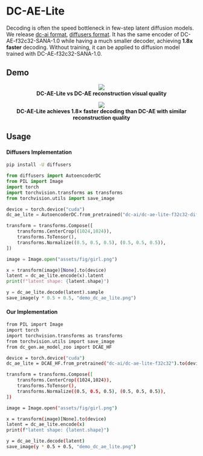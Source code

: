 # DC-AE-Lite
Decoding is often the speed bottleneck in few-step latent diffusion models. We release [dc-ai format](https://huggingface.co/dc-ai/dc-ae-lite-f32c32), [diffusers format](https://huggingface.co/dc-ai/dc-ae-lite-f32c32-diffusers). It has the same encoder of DC-AE-f32c32-SANA-1.0 while having a much smaller decoder, achieving **1.8x faster** decoding. Without training, it can be applied to diffusion model trained with DC-AE-f32c32-SANA-1.0.

## Demo
<p align="center">
  <img src="https://huggingface.co/strangerTHU/dc-ae-lite-figures/resolve/main/combined.gif"><br>
  <b> DC-AE-Lite vs DC-AE reconstruction visual quality </b>
</p>

<p align="center">
  <img src="https://huggingface.co/strangerTHU/dc-ae-lite-figures/resolve/main/dc-ae-lite.jpg"><br>
  <b> DC-AE-Lite achieves 1.8× faster decoding than DC-AE with similar reconstruction quality </b>
</p>

## Usage
#### Diffusers Implementation

```bash
pip install -U diffusers
```

```python
from diffusers import AutoencoderDC
from PIL import Image
import torch
import torchvision.transforms as transforms
from torchvision.utils import save_image

device = torch.device("cuda")
dc_ae_lite = AutoencoderDC.from_pretrained("dc-ai/dc-ae-lite-f32c32-diffusers").to(device).eval()

transform = transforms.Compose([
    transforms.CenterCrop((1024,1024)),
    transforms.ToTensor(),
    transforms.Normalize((0.5, 0.5, 0.5), (0.5, 0.5, 0.5)),
])

image = Image.open("assets/fig/girl.png")

x = transform(image)[None].to(device)
latent = dc_ae_lite.encode(x).latent
print(f"latent shape: {latent.shape}")

y = dc_ae_lite.decode(latent).sample
save_image(y * 0.5 + 0.5, "demo_dc_ae_lite.png")
```
#### Our Implementation
```bash
from PIL import Image
import torch
import torchvision.transforms as transforms
from torchvision.utils import save_image
from dc_gen.ae_model_zoo import DCAE_HF

device = torch.device("cuda")
dc_ae_lite = DCAE_HF.from_pretrained("dc-ai/dc-ae-lite-f32c32").to(device).eval()

transform = transforms.Compose([
    transforms.CenterCrop((1024,1024)),
    transforms.ToTensor(),
    transforms.Normalize((0.5, 0.5, 0.5), (0.5, 0.5, 0.5)),
])

image = Image.open("assets/fig/girl.png")

x = transform(image)[None].to(device)
latent = dc_ae_lite.encode(x)
print(f"latent shape: {latent.shape}")

y = dc_ae_lite.decode(latent)
save_image(y * 0.5 + 0.5, "demo_dc_ae_lite.png")
```